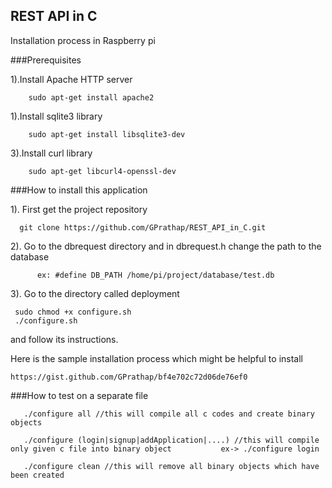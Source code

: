 ## REST API in C

Installation process in Raspberry pi

###Prerequisites

1).Install Apache HTTP server 
	
		sudo apt-get install apache2

1).Install sqlite3 library

		sudo apt-get install libsqlite3-dev

3).Install curl library
    
        sudo apt-get libcurl4-openssl-dev


###How to install this application

1). First get the project repository 

	  git clone https://github.com/GPrathap/REST_API_in_C.git
	  
2). Go to the dbrequest directory and in dbrequest.h change the path to the database 

          ex: #define DB_PATH /home/pi/project/database/test.db	  

3). Go to the directory called deployment

	 sudo chmod +x configure.sh
	 ./configure.sh
	 
and follow its instructions.

Here is the sample installation process which might be helpful to install

	https://gist.github.com/GPrathap/bf4e702c72d06de76ef0
	
###How to test on a separate file

       ./configure all //this will compile all c codes and create binary objects
    
       ./configure (login|signup|addApplication|....) //this will compile only given c file into binary object           ex-> ./configure login
    
       ./configure clean //this will remove all binary objects which have been created  
